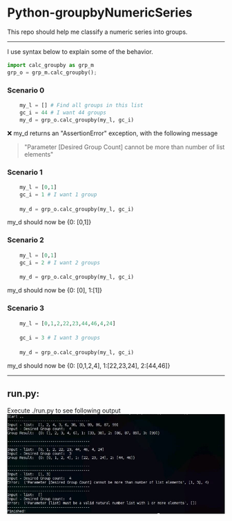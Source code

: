 # Python-groupbyNumericSeries

This repo should help me classify a numeric series into groups.

---
I use syntax below to explain some of the behavior.

```python
import calc_groupby as grp_m
grp_o = grp_m.calc_groupby();
```
### Scenario 0
```python
    my_l = [] # Find all groups in this list
    gc_i = 44 # I want 44 groups
    my_d = grp_o.calc_groupby(my_l, gc_i)
```    
:x:  my_d returns an "AssertionError" exception, with the following message

> "Parameter [Desired Group Count] cannot be more than number of list elements"

### Scenario 1
```python
    my_l = [0,1]
    gc_i = 1 # I want 1 group
    
    my_d = grp_o.calc_groupby(my_l, gc_i)
```    
my_d should now be {0: [0,1]}

### Scenario 2
```python
    my_l = [0,1]
    gc_i = 2 # I want 2 groups
    
    my_d = grp_o.calc_groupby(my_l, gc_i)
```    
my_d should now be {0: [0], 1:[1]}
    
    
### Scenario 3
```python
    my_l = [0,1,2,22,23,44,46,4,24]
    
    gc_i = 3 # I want 3 groups
    
    my_d = grp_o.calc_groupby(my_l, gc_i)
```    
my_d should now be {0: [0,1,2,4], 1:[22,23,24], 2:[44,46]}

---
## run.py: 
Execute ./run.py to see following output
![Image of Sample run](https://raw.githubusercontent.com/bilgrami/Python-groupbyNumericSeries/master/docs/run_result.JPG)

